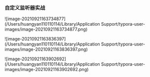 ### 自定义监听器实战



![image-20210921163734877](/Users/huangyan110110114/Library/Application Support/typora-user-images/image-20210921163734877.png)









![image-20210921163836397](/Users/huangyan110110114/Library/Application Support/typora-user-images/image-20210921163836397.png)







![image-20210921163902692](/Users/huangyan110110114/Library/Application Support/typora-user-images/image-20210921163902692.png)